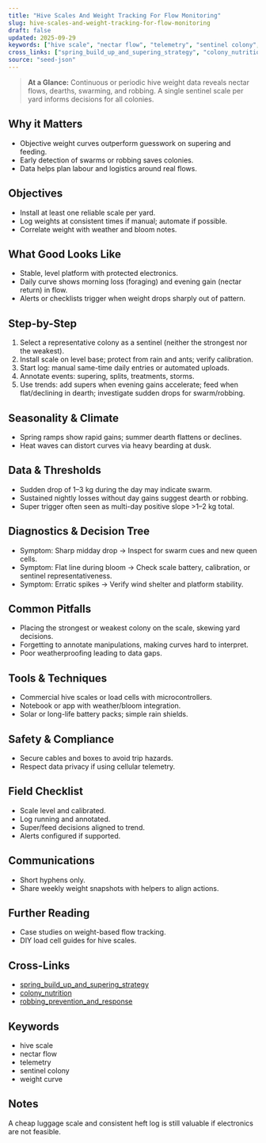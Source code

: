 ```yaml
---
title: "Hive Scales And Weight Tracking For Flow Monitoring"
slug: hive-scales-and-weight-tracking-for-flow-monitoring
draft: false
updated: 2025-09-29
keywords: ["hive scale", "nectar flow", "telemetry", "sentinel colony", "weight curve"]
cross_links: ["spring_build_up_and_supering_strategy", "colony_nutrition", "robbing_prevention_and_response"]
source: "seed-json"
---
```


> **At a Glance:** Continuous or periodic hive weight data reveals nectar flows, dearths, swarming, and robbing. A single sentinel scale per yard informs decisions for all colonies.

## Why it Matters
- Objective weight curves outperform guesswork on supering and feeding.
- Early detection of swarms or robbing saves colonies.
- Data helps plan labour and logistics around real flows.

## Objectives
- Install at least one reliable scale per yard.
- Log weights at consistent times if manual; automate if possible.
- Correlate weight with weather and bloom notes.

## What Good Looks Like
- Stable, level platform with protected electronics.
- Daily curve shows morning loss (foraging) and evening gain (nectar return) in flow.
- Alerts or checklists trigger when weight drops sharply out of pattern.

## Step-by-Step
1) Select a representative colony as a sentinel (neither the strongest nor the weakest).
2) Install scale on level base; protect from rain and ants; verify calibration.
3) Start log: manual same-time daily entries or automated uploads.
4) Annotate events: supering, splits, treatments, storms.
5) Use trends: add supers when evening gains accelerate; feed when flat/declining in dearth; investigate sudden drops for swarm/robbing.

## Seasonality & Climate
- Spring ramps show rapid gains; summer dearth flattens or declines.
- Heat waves can distort curves via heavy bearding at dusk.

## Data & Thresholds
- Sudden drop of 1–3 kg during the day may indicate swarm.
- Sustained nightly losses without day gains suggest dearth or robbing.
- Super trigger often seen as multi-day positive slope >1–2 kg total.

## Diagnostics & Decision Tree
- Symptom: Sharp midday drop -> Inspect for swarm cues and new queen cells.
- Symptom: Flat line during bloom -> Check scale battery, calibration, or sentinel representativeness.
- Symptom: Erratic spikes -> Verify wind shelter and platform stability.

## Common Pitfalls
- Placing the strongest or weakest colony on the scale, skewing yard decisions.
- Forgetting to annotate manipulations, making curves hard to interpret.
- Poor weatherproofing leading to data gaps.

## Tools & Techniques
- Commercial hive scales or load cells with microcontrollers.
- Notebook or app with weather/bloom integration.
- Solar or long-life battery packs; simple rain shields.

## Safety & Compliance
- Secure cables and boxes to avoid trip hazards.
- Respect data privacy if using cellular telemetry.

## Field Checklist
- Scale level and calibrated.
- Log running and annotated.
- Super/feed decisions aligned to trend.
- Alerts configured if supported.

## Communications
- Short hyphens only.
- Share weekly weight snapshots with helpers to align actions.

## Further Reading
- Case studies on weight-based flow tracking.
- DIY load cell guides for hive scales.

## Cross-Links
- [spring_build_up_and_supering_strategy](/topics/spring-build-up-and-supering-strategy/)
- [colony_nutrition](/topics/colony-nutrition/)
- [robbing_prevention_and_response](/topics/robbing-prevention-and-response/)

## Keywords
- hive scale
- nectar flow
- telemetry
- sentinel colony
- weight curve

## Notes
A cheap luggage scale and consistent heft log is still valuable if electronics are not feasible.
